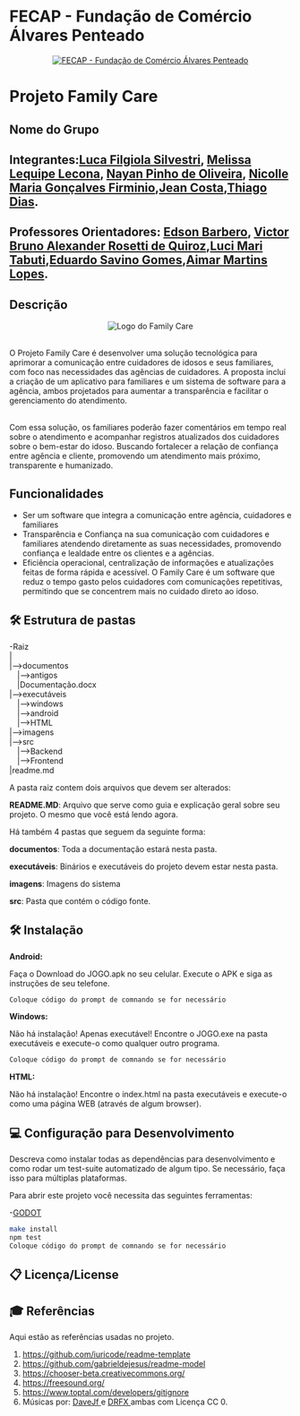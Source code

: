 # FECAP - Fundação de Comércio Álvares Penteado

<p align="center">
<a href= "https://www.fecap.br/"><img src="https://encrypted-tbn0.gstatic.com/images?q=tbn:ANd9GcRhZPrRa89Kma0ZZogxm0pi-tCn_TLKeHGVxywp-LXAFGR3B1DPouAJYHgKZGV0XTEf4AE&usqp=CAU" alt="FECAP - Fundação de Comércio Álvares Penteado" border="0"></a>
</p>

# Projeto Family Care 

## Nome do Grupo

## Integrantes:<a href="">Luca Filgiola Silvestri</a>, <a href="">Melissa Lequipe Lecona</a>, <a href="">Nayan Pinho de Oliveira</a>, <a href="">Nicolle Maria Gonçalves Firminio</a>,<a href="">Jean Costa</a>,<a href="">Thiago Dias</a>.

## Professores Orientadores: <a href="https://www.linkedin.com/in/edsonbarbero/">Edson Barbero</a>, <a href="https://www.linkedin.com/in/victorbarq/">Victor Bruno Alexander Rosetti de Quiroz</a>,<a href="https://www.linkedin.com/in/lucymari/">Luci Mari Tabuti</a>,<a href="https://www.linkedin.com/in/eduardo-savino-gomes/">Eduardo Savino Gomes</a>,<a href="https://www.linkedin.com/in/aimarlopes/">Aimar Martins Lopes</a>.


## Descrição

<p align="center">
<img src=<img src="imagens/Logo_FAMILY_CARE-logo-blue.png" alt="Logo do Family Care" border="0">
</p>


</p>

<br>O Projeto Family Care é desenvolver uma solução tecnológica para aprimorar a comunicação entre cuidadores de idosos e seus familiares, com foco nas necessidades das agências de cuidadores. A proposta inclui a criação de um aplicativo para familiares e um sistema de software para a agência, ambos projetados para aumentar a transparência e facilitar o gerenciamento do atendimento.

<br> Com essa solução, os familiares poderão fazer comentários em tempo real sobre o atendimento e acompanhar registros atualizados dos cuidadores sobre o bem-estar do idoso. Buscando fortalecer a relação de confiança entre agência e cliente, promovendo um atendimento mais próximo, transparente e humanizado.

## Funcionalidades

* Ser um software que integra a comunicação entre agência, cuidadores e familiares
* Transparência e Confiança na sua comunicação com cuidadores e familiares atendendo diretamente as suas necessidades, promovendo confiança e lealdade entre os clientes e a agências.
* Eficiência operacional, centralização de informações e atualizações feitas de forma rápida e acessível. O Family Care é um software que reduz o tempo gasto pelos cuidadores com comunicações repetitivas, permitindo que se concentrem mais no cuidado direto ao idoso.

## 🛠 Estrutura de pastas

-Raiz<br>
|<br>
|-->documentos<br>
  &emsp;|-->antigos<br>
  &emsp;|Documentação.docx<br>
|-->executáveis<br>
  &emsp;|-->windows<br>
  &emsp;|-->android<br>
  &emsp;|-->HTML<br>
|-->imagens<br>
|-->src<br>
  &emsp;|-->Backend<br>
  &emsp;|-->Frontend<br>
|readme.md<br>

A pasta raiz contem dois arquivos que devem ser alterados:

<b>README.MD</b>: Arquivo que serve como guia e explicação geral sobre seu projeto. O mesmo que você está lendo agora.

Há também 4 pastas que seguem da seguinte forma:

<b>documentos</b>: Toda a documentação estará nesta pasta.

<b>executáveis</b>: Binários e executáveis do projeto devem estar nesta pasta.

<b>imagens</b>: Imagens do sistema

<b>src</b>: Pasta que contém o código fonte.

## 🛠 Instalação

<b>Android:</b>

Faça o Download do JOGO.apk no seu celular.
Execute o APK e siga as instruções de seu telefone.

```sh
Coloque código do prompt de comnando se for necessário
```

<b>Windows:</b>

Não há instalação! Apenas executável!
Encontre o JOGO.exe na pasta executáveis e execute-o como qualquer outro programa.

```sh
Coloque código do prompt de comnando se for necessário
```

<b>HTML:</b>

Não há instalação!
Encontre o index.html na pasta executáveis e execute-o como uma página WEB (através de algum browser).

## 💻 Configuração para Desenvolvimento

Descreva como instalar todas as dependências para desenvolvimento e como rodar um test-suite automatizado de algum tipo. Se necessário, faça isso para múltiplas plataformas.

Para abrir este projeto você necessita das seguintes ferramentas:

-<a href="https://godotengine.org/download">GODOT</a>

```sh
make install
npm test
Coloque código do prompt de comnando se for necessário
```

## 📋 Licença/License


## 🎓 Referências

Aqui estão as referências usadas no projeto.

1. <https://github.com/iuricode/readme-template>
2. <https://github.com/gabrieldejesus/readme-model>
3. <https://chooser-beta.creativecommons.org/>
4. <https://freesound.org/>
5. <https://www.toptal.com/developers/gitignore>
6. Músicas por: <a href="https://freesound.org/people/DaveJf/sounds/616544/"> DaveJf </a> e <a href="https://freesound.org/people/DRFX/sounds/338986/"> DRFX </a> ambas com Licença CC 0.
